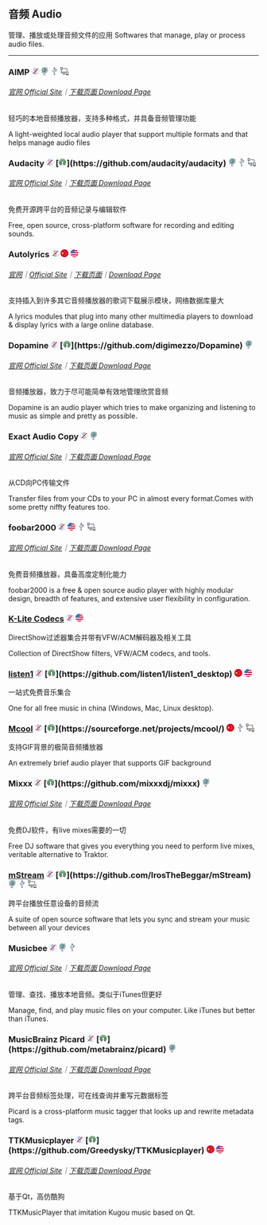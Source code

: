## 音频   Audio

管理、播放或处理音频文件的应用   Softwares that manage, play or process audio files.

---

### AIMP ![](/assets/图片2.png) ![](/assets/earth-globe.png) ![](/assets/usb.png) ![](/assets/multi_platform.png)

###### [官网  Official Site](https://www.aimp.ru/index.php)｜[下载页面  Download Page](https://www.aimp.ru/index.php?do=download)

轻巧的本地音频播放器，支持多种格式，并具备音频管理功能

A light-weighted local audio player that support multiple formats and that helps manage audio files

### Audacity ![](/assets/图片2.png) [![](/assets/open-source-icon.png "GPL 2.0@Github: https://github.com/audacity/audacity")](https://github.com/audacity/audacity) ![](/assets/earth-globe.png) ![](/assets/usb.png) ![](/assets/multi_platform.png)

###### [官网  Official Site](http://www.audacityteam.org/)｜[下载页面  Download Page](http://www.audacityteam.org/download/windows/)

免费开源跨平台的音频记录与编辑软件

Free, open source, cross-platform software for recording and editing sounds.

### Autolyrics ![](/assets/图片2.png) ![](/assets/china.png) ![](/assets/united-states.png)

###### [官网](http://www.autolyric.com/zh-hans)｜[Official Site](http://www.autolyric.com/)｜[下载页面](http://www.autolyric.com/zh-hans/download)｜[Download Page](http://www.autolyric.com/en/download.html)

支持插入到许多其它音频播放器的歌词下载展示模块，网络数据库量大

A lyrics modules that plug into many other multimedia players to download & display lyrics with a large online database.

### Dopamine ![](/assets/图片2.png) [![](/assets/open-source-icon.png "GPL 3.0@Github: https://github.com/digimezzo/Dopamine")](https://github.com/digimezzo/Dopamine) ![](/assets/earth-globe.png)

###### [官网  Official Site](http://www.digimezzo.com/software/dopamine/)｜[下载页面  Download Page](http://www.digimezzo.com/content/software/dopamine/)

音频播放器，致力于尽可能简单有效地管理欣赏音频

Dopamine is an audio player which tries to make organizing and listening to music as simple and pretty as possible.

### Exact Audio Copy ![](/assets/图片2.png) ![](/assets/earth-globe.png)

###### [官网  Official Site](http://exactaudiocopy.de/)｜[下载页面  Download Page](http://www.exactaudiocopy.de/en/index.php/resources/download/)

从CD向PC传输文件

Transfer files from your CDs to your PC in almost every format.Comes with some pretty niffty features too.

### foobar2000 ![](/assets/图片2.png) ![](/assets/united-states.png) ![](/assets/usb.png) ![](/assets/multi_platform.png)

###### [官网  Official Site](http://www.foobar2000.org/)｜[下载页面  Download Page](http://www.foobar2000.org/download)

免费音频播放器，具备高度定制化能力

foobar2000 is a free & open source audio player with highly modular design, breadth of features, and extensive user flexibility in configuration.

### [K-Lite Codecs](http://www.codecguide.com/download_kl.htm) ![](/assets/图片2.png) ![](/assets/united-states.png)

DirectShow过滤器集合并带有VFW/ACM解码器及相关工具

Collection of DirectShow filters, VFW/ACM codecs, and tools.

### [listen1](https://listen1.github.io/listen1) ![](/assets/图片2.png) [![](/assets/open-source-icon.png "MIT@Github: https://github.com/listen1/listen1_desktop")](https://github.com/listen1/listen1_desktop) ![](/assets/china.png) ![](/assets/united-states.png)

一站式免费音乐集合

One for all free music in china \(Windows, Mac, Linux desktop\).

### [Mcool](http://mcool.appinn.me/) ![](/assets/图片2.png) [![](/assets/open-source-icon.png "GPL@sourceforge: https://sourceforge.net/projects/mcool/")](https://sourceforge.net/projects/mcool/) ![](/assets/china.png) ![](/assets/usb.png) ![](/assets/multi_platform.png)

支持GIF背景的极简音频播放器

An extremely brief audio player that supports GIF background

### Mixxx ![](/assets/图片2.png) [![](/assets/open-source-icon.png "Mixxx 2.1@Github: https://github.com/mixxxdj/mixxx")](https://github.com/mixxxdj/mixxx) ![](/assets/earth-globe.png)

###### [官网  Official Site](https://mixxx.org/)｜[下载页面  Download Page](http://mixxx.org/download/)

免费DJ软件，有live mixes需要的一切

Free DJ software that gives you everything you need to perform live mixes, veritable alternative to Traktor.

### [mStream](http://mstream.io/) ![](/assets/图片2.png) [![](/assets/open-source-icon.png "GPL 3.0@Github:  https://github.com/IrosTheBeggar/mStream")](https://github.com/IrosTheBeggar/mStream) ![](/assets/earth-globe.png) ![](/assets/usb.png) ![](/assets/multi_platform.png)

跨平台播放任意设备的音频流

A suite of open source software that lets you sync and stream your music between all your devices

### Musicbee ![](/assets/图片2.png) ![](/assets/earth-globe.png) ![](/assets/usb.png)

###### [官网  Official Site](http://getmusicbee.com/)｜[下载页面  Download Page](http://getmusicbee.com/downloads/)

管理、查找、播放本地音频。类似于iTunes但更好

Manage, find, and play music files on your computer. Like iTunes but better than iTunes.

### MusicBrainz Picard ![](/assets/图片2.png) [![](/assets/open-source-icon.png "GPL 2.0@Github: https://github.com/metabrainz/picard")](https://github.com/metabrainz/picard) ![](/assets/earth-globe.png)

###### [官网  Official Site](https://picard.musicbrainz.org/)｜[下载页面  Download Page](https://picard.musicbrainz.org/downloads/)

跨平台音频标签处理，可在线查询并重写元数据标签

Picard is a cross-platform music tagger that looks up and rewrite metadata tags.

### TTKMusicplayer ![](/assets/图片2.png) [![](/assets/open-source-icon.png "GPL 2.0@Github: https://github.com/Greedysky/TTKMusicplayer")](https://github.com/Greedysky/TTKMusicplayer) ![](/assets/china.png) ![](/assets/united-states.png)

###### [官网  Official Site](http://download.csdn.net/album/detail/3094)｜[下载页面  Download Page](http://download.csdn.net/album/detail/3094)

基于Qt，高仿酷狗

TTKMusicPlayer that imitation Kugou music based on Qt.

